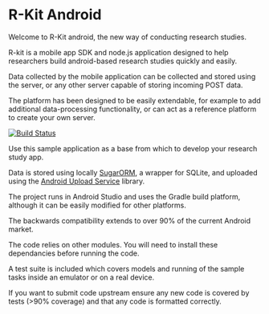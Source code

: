 # R-Kit Android
Welcome to R-Kit android, the new way of conducting research studies.

R-kit is a mobile app SDK and node.js application designed to help researchers build android-based research studies quickly and easily.

Data collected by the mobile application can be collected and stored using the server, or any other server capable of storing incoming POST data.

The platform has been designed to be easily extendable, for example to add additional data-processing functionality, or can act as a reference platform to create your own server.

[![Build Status](https://magnum.travis-ci.com/paperclipmonkey/R-Kit.svg?token=SsrjjdmEtzcJsGDqjxQw)](https://magnum.travis-ci.com/paperclipmonkey/R-Kit)


Use this sample application as a base from which to develop your research study app.


Data is stored using locally [SugarORM](http://satyan.github.io/sugar/), a wrapper for SQLite, and uploaded using the [Android Upload Service](https://github.com/alexbbb/android-upload-service) library.

The project runs in Android Studio and uses the Gradle build platform, although it can be easily modified for other platforms.

The backwards compatibility extends to over 90% of the current Android market.


The code relies on other modules. You will need to install these dependancies before running the code.

A test suite is included which covers models and running of the sample tasks inside an emulator or on a real device.

If you want to submit code upstream ensure any new code is covered by tests (>90% coverage) and that any code is formatted correctly.